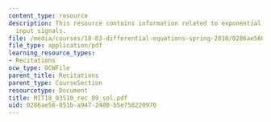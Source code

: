 ```yaml
---
content_type: resource
description: This resource contains information related to exponential and sinusoidal
  input signals.
file: /media/courses/18-03-differential-equations-spring-2010/0286ae56051ba9472480b5e758220970_MIT18_03S10_rec_09_sol.pdf
file_type: application/pdf
learning_resource_types:
- Recitations
ocw_type: OCWFile
parent_title: Recitations
parent_type: CourseSection
resourcetype: Document
title: MIT18_03S10_rec_09_sol.pdf
uid: 0286ae56-051b-a947-2480-b5e758220970
---
```

